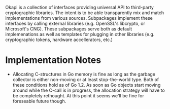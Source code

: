 Okapi is a collection of interfaces providing universal API to third-party cryptographic libraries. The intent is to be able transparently mix and match implementations from various sources. Subpackages implement these interfaces by calling external libraries (e.g. OpenSSL's libcrypto, or Microsoft's CNG). These subpackages serve both as default implemenations as well as templates for plugging in other libraries (e.g. cryptographic tokens, hardware accellerators, etc.)


Implementation Notes
====================

* Allocating C-structures in Go memory is fine as long as the garbage collector is either non-moving or at least stop-the-world type. Both of these conditions hold as of Go 1.2. As soon as Go objects start moving around while the C-call is in progress, the allocation strategy will have to be completely rethought. At this point it seems we'll be fine for foreseable future though.